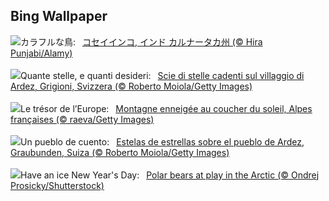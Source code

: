 ## Bing Wallpaper
![](https://www.bing.com/th?id=OHR.PlumParakeet_JA-JP6915629740_UHD.jpg&w=1000)カラフルな鳥:&nbsp;&ensp;[コセイインコ, インド カルナータカ州 (© Hira Punjabi/Alamy)](https://www.bing.com/th?id=OHR.PlumParakeet_JA-JP6915629740_UHD.jpg)
<br><br/>
![](https://www.bing.com/th?id=OHR.ArdezSwitzerland_IT-IT8831023098_UHD.jpg&w=1000)Quante stelle, e quanti desideri:&nbsp;&ensp;[Scie di stelle cadenti sul villaggio di Ardez, Grigioni, Svizzera (© Roberto Moiola/Getty Images)](https://www.bing.com/th?id=OHR.ArdezSwitzerland_IT-IT8831023098_UHD.jpg)
<br><br/>
![](https://www.bing.com/th?id=OHR.AlpsSunset_FR-FR0523137668_UHD.jpg&w=1000)Le trésor de l’Europe:&nbsp;&ensp;[Montagne enneigée au coucher du soleil, Alpes françaises (© raeva/Getty Images)](https://www.bing.com/th?id=OHR.AlpsSunset_FR-FR0523137668_UHD.jpg)
<br><br/>
![](https://www.bing.com/th?id=OHR.ArdezSwitzerland_ES-ES4481408701_UHD.jpg&w=1000)Un pueblo de cuento:&nbsp;&ensp;[Estelas de estrellas sobre el pueblo de Ardez, Graubunden, Suiza (© Roberto Moiola/Getty Images)](https://www.bing.com/th?id=OHR.ArdezSwitzerland_ES-ES4481408701_UHD.jpg)
<br><br/>
![](https://www.bing.com/th?id=OHR.PolarBearSwim_EN-GB6400149613_UHD.jpg&w=1000)Have an ice New Year's Day:&nbsp;&ensp;[Polar bears at play in the Arctic (© Ondrej Prosicky/Shutterstock)](https://www.bing.com/th?id=OHR.PolarBearSwim_EN-GB6400149613_UHD.jpg)
<br><br/>
